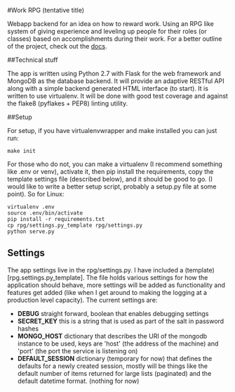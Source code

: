 #Work RPG (tentative title)

Webapp backend for an idea on how to reward work.  Using an RPG like system of
giving experience and leveling up people for their roles (or classes) based on
accomplishments during their work.  For a better outline of the project, check out
the [docs](docs/intro.md).

##Technical stuff

The app is written using Python 2.7 with Flask for the web framework and MongoDB as
the database backend.  It will provide an adaptive RESTful API along with a simple
backend generated HTML interface (to start).  It is written to use virtualenv.  It
will be done with good test coverage and against the flake8 (pyflakes + PEP8)
linting utility.

##Setup

For setup, if you have virtualenvwrapper and make installed you can just run:
```
make init
```

For those who do not, you can make a virtualenv (I recommend something like .env or
venv), activate it, then pip install the requirements, copy the template settings
file (described below), and it should be good to go.  (I would like to write a
better setup script, probably a setup.py file at some point).  So for Linux:
```
virtualenv .env
source .env/bin/activate
pip install -r requirements.txt
cp rpg/settings.py_template rpg/settings.py
python serve.py
```

## Settings

The app settings live in the rpg/settings.py.  I have included a
(template)[rpg.settings.py_template].  The file holds various settings for how the
application should behave, more settings will be added as functionality and
features get added (like when I get around to making the logging at a production
level capacity).  The current settings are:
* **DEBUG** straight forward, boolean that enables debugging settings
* **SECRET_KEY** this is a string that is used as part of the salt in password
  hashes
* **MONGO_HOST** dictionary that describes the URI of the mongodb instance to be
  used, keys are 'host' (the address of the machine) and 'port' (the port the
  service is listening on)
* **DEFAULT_SESSION** dictionary (temporary for now) that defines the defaults for
  a newly created session, mostly will be things like the default number of items
  returned for large lists (paginated) and the default datetime format.  (nothing
  for now)
